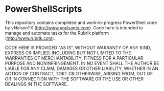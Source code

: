 # PowerShellScripts

This repository contains completed and work-in-progress PowerShell code by vNelsonTX (http://www.vnelsontx.com). Code here is intended to manage and automate tasks for the Rubrik platform (http://www.rubrik.com).

CODE HERE IS PROVIDED "AS IS", WITHOUT WARRANTY OF ANY KIND, EXPRESS OR IMPLIED, INCLUDING BUT NOT LIMITED TO THE WARRANTIES OF MERCHANTABILITY, FITNESS FOR A PARTICULAR PURPOSE AND NONINFRINGEMENT. IN NO EVENT SHALL THE AUTHOR BE LIABLE FOR ANY CLAIM, DAMAGES OR OTHER LIABILITY, WHETHER IN AN ACTION OF CONTRACT, TORT OR OTHERWISE, ARISING FROM, OUT OF OR IN CONNECTION WITH THE SOFTWARE OR THE USE OR OTHER DEALINGS IN THE SOFTWARE.
